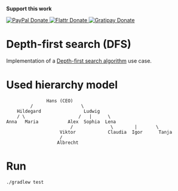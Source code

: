 **Support this work**
<!-- BADGES/ -->
<span class="badge-paypal">
<a href="https://www.paypal.com/cgi-bin/webscr?cmd=_s-xclick&amp;hosted_button_id=MA847TR65D4N2" title="Donate to this project using PayPal">
<img src="https://img.shields.io/badge/paypal-donate-yellow.svg" alt="PayPal Donate"/>
</a></span>
<span class="badge-flattr">
<a href="https://flattr.com/submit/auto?fid=o6ok7n&url=https%3A%2F%2Fgithub.com%2Floxal" title="Donate to this project using Flattr">
<img src="https://img.shields.io/badge/flattr-donate-yellow.svg" alt="Flattr Donate" />
</a></span>
<span class="badge-gratipay"><a href="https://gratipay.com/~loxal" title="Donate weekly to this project using Gratipay">
<img src="https://img.shields.io/badge/gratipay-donate-yellow.svg" alt="Gratipay Donate" />
</a></span>
<!-- /BADGES -->

Depth-first search (DFS)
=

Implementation of a [Depth-first search algorithm](https://en.wikipedia.org/wiki/Depth-first_search) use case.


# Used hierarchy model

                   Hans (CEO) 
             /                  \
        Hildegard                Ludwig
        / \                    /   |      \
    Anna   Maria           Alex  Sophia  Lena    
                            /              \        |       \
                        Viktor            Claudia  Igor      Tanja
                        /
                       Albrecht


# Run
    ./gradlew test